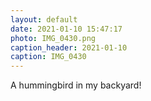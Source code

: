 ```yaml
---
layout: default
date: 2021-01-10 15:47:17
photo: IMG_0430.png
caption_header: 2021-01-10
caption: IMG_0430
---
```

A hummingbird in my backyard!
